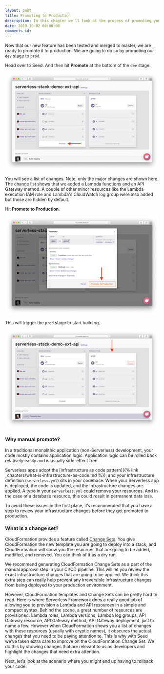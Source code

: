 ```yaml
---
layout: post
title: Promoting to Production
description: In this chapter we'll look at the process of promoting your Serverless app to production using Seed. We'll look at why a manual promote is recommended and how change sets can help us review our changes.
date: 2019-10-02 00:00:00
comments_id: 
---
```


Now that our new feature has been tested and merged to master, we are ready to promote it to production. We are going to do so by promoting our `dev` stage to `prod`.

Head over to Seed. And then hit **Promote** at the bottom of the `dev` stage.

![Select Promote in dev stage](/assets/best-practices/promote-to-production/select-promote-in-dev-stage.png)

You will see a list of changes. Note, only the major changes are shown here. The change list shows that we added a Lambda functions and an API Gateway method. A couple of other minor resources like the Lambda execution IAM role and Lambda's CloudWatch log group were also added but those are hidden by default.

Hit **Promote to Production**.

![Select Promote to Production](/assets/best-practices/promote-to-production/select-promote-to-production.png)

This will trigger the `prod` stage to start building.

![Show deploying in prod stage](/assets/best-practices/promote-to-production/show-deploying-in-prod-stage.png)

### Why manual promote?

In a traditional monolithic application (non-Serverless) development, your code mostly contains application logic. Application logic can be rolled back relatively easily and is usually side-effect free. 

Serverless apps adopt the [infrastructure as code pattern]({% link _chapters/what-is-infrastructure-as-code.md %}), and your infrastructure definition (`serverless.yml`) sits in your codebase. When your Serverless app is deployed, the code is updated, and the infrastructure changes are applied. A typo in your `serverless.yml` could remove your resources. And in the case of a database resource, this could result in permanent data loss.

To avoid these issues in the first place, it’s recommended that you have a step to review your infrastructure changes before they get promoted to production.

### What is a change set?

CloudFormation provides a feature called [Change Sets](https://docs.aws.amazon.com/AWSCloudFormation/latest/UserGuide/using-cfn-updating-stacks-changesets.html). You give CloudFormation the new template you are going to deploy into a stack, and CloudFormation will show you the resources that are going to be added, modified, and removed. You can think of it as a dry run.

We recommend generating CloudFormation Change Sets as a part of the manual approval step in your CI/CD pipeline. This will let you review the exact infrastructure changes that are going to be applied. We think this extra step can really help prevent any irreversible infrastructure changes from being deployed to your production environment.

However, CloudFormation templates and Change Sets can be pretty hard to read. Here is where Serverless Framework does a really good job of allowing you to provision a Lambda and API resources in a simple and compact syntax. Behind the scene, a great number of resources are provisioned: Lambda roles, Lambda versions, Lambda log groups, API Gateway resource, API Gateway method, API Gateway deployment, just to name a few. However when CloudFormation shows you a list of changes with these resources (usually with cryptic names), it obscures the actual changes that you need to be paying attention to. This is why with Seed we’ve taken extra care to improve on the CloudFormation Change Set. We do this by showing changes that are relevant to us as developers and highlight the changes that need extra attention.

Next, let's look at the scenario where you might end up having to rollback your code.
